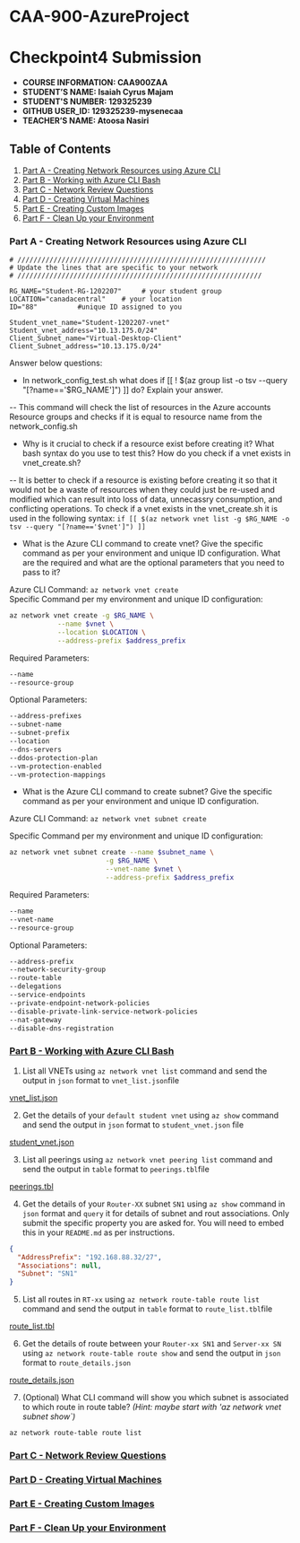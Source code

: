 # CAA-900-AzureProject


# Checkpoint4 Submission

- **COURSE INFORMATION: CAA900ZAA**
- **STUDENT’S NAME: Isaiah Cyrus Majam**
- **STUDENT'S NUMBER: 129325239**
- **GITHUB USER_ID: 129325239-mysenecaa**
- **TEACHER’S NAME: Atoosa Nasiri**


## Table of Contents

1. [Part A - Creating Network Resources using Azure CLI](#header1)
2. [Part B - Working with Azure CLI Bash](#header2)
3. [Part C - Network Review Questions](#header3)
4. [Part D - Creating Virtual Machines](#header4)
5. [Part E - Creating Custom Images](#Header5)
6. [Part F - Clean Up your Environment](#Header6)

### Part A - Creating Network Resources using Azure CLI

```
# //////////////////////////////////////////////////////////////
# Update the lines that are specific to your network 
# /////////////////////////////////////////////////////////////

RG_NAME="Student-RG-1202207"     # your student group
LOCATION="canadacentral"    # your location
ID="88"          #unique ID assigned to you

Student_vnet_name="Student-1202207-vnet"
Student_vnet_address="10.13.175.0/24"
Client_Subnet_name="Virtual-Desktop-Client"
Client_Subnet_address="10.13.175.0/24"
```

Answer below questions:

- In network_config_test.sh what does if [[ ! $(az group list -o tsv --query "[?name=='$RG_NAME']") ]] do? Explain your answer.

-- This command will check the list of resources in the Azure accounts Resource groups and checks if it is equal to resource name from the network_config.sh    

- Why is it crucial to check if a resource exist before creating it? What bash syntax do you use to test this? How do you check if a vnet exists in vnet_create.sh?

-- It is better to check if a resource is existing before creating it so that it would not be a waste of resources when they could just be re-used and modified which can result into loss of data, unnecassry consumption, and conflicting operations. To check if a vnet exists in the vnet_create.sh it is used in the following syntax:
`if [[ $(az network vnet list -g $RG_NAME -o tsv --query "[?name=='$vnet']") ]]`

- What is the Azure CLI command to create vnet? Give the specific command as per your environment and unique ID configuration. What are the required and what are the optional parameters that you need to pass to it?

Azure CLI Command:
`az network vnet create`    
Specific Command per my environment and unique ID configuration:

```bash
az network vnet create -g $RG_NAME \
            --name $vnet \
            --location $LOCATION \
            --address-prefix $address_prefix
```

Required Parameters:

```bash
--name
--resource-group
```

Optional Parameters:
```bash
--address-prefixes
--subnet-name
--subnet-prefix
--location
--dns-servers
--ddos-protection-plan
--vm-protection-enabled
--vm-protection-mappings
```

- What is the Azure CLI command to create subnet? Give the specific command as per your environment and unique ID configuration.    

Azure CLI Command:
`az network vnet subnet create`

Specific Command per my environment and unique ID configuration:
```bash
az network vnet subnet create --name $subnet_name \
                        -g $RG_NAME \
                        --vnet-name $vnet \
                        --address-prefix $address_prefix
```

Required Parameters:

```bash
--name
--vnet-name
--resource-group
```

Optional Parameters:
```bash
--address-prefix
--network-security-group
--route-table
--delegations
--service-endpoints
--private-endpoint-network-policies
--disable-private-link-service-network-policies
--nat-gateway
--disable-dns-registration
```


### [Part B - Working with Azure CLI Bash](#header2)

1. List all VNETs using `az network vnet list` command and send the output in `json` format to `vnet_list.json`file

[vnet_list.json](./vnet_list.json)

2. Get the details of your `default student vnet` using `az show` command and send the output in `json` format to `student_vnet.json` file  

[student_vnet.json](./student_vnet.json)

3. List all peerings using `az network vnet peering list` command and send the output in `table` format to `peerings.tbl`file

[peerings.tbl](./peerings.tbl)

4. Get the details of your `Router-XX` subnet `SN1` using `az show` command in `json` format and `query` it for details of subnet and rout associations. Only submit 
the specific property you are asked for. You will need to embed this in your `README.md` as per instructions.

```json
{
  "AddressPrefix": "192.168.88.32/27",
  "Associations": null,
  "Subnet": "SN1"
}
```

5. List all routes in `RT-xx` using `az network route-table route list` command and send the output in `table` format to `route_list.tbl`file

[route_list.tbl](./route_list.tbl)

6. Get the details of route between your `Router-xx SN1` and `Server-xx SN` using `az network route-table route show` and send the output in `json` format to `route_details.json`

[route_details.json](./route_details.json)

7. (Optional) What CLI command will show you which subnet is associated to which route in route table? _(Hint: maybe start with 'az network vnet subnet show`)_

`az network route-table route list`


### [Part C - Network Review Questions](#header3)



### [Part D - Creating Virtual Machines](#header4)


### [Part E - Creating Custom Images](#Header5)


### [Part F - Clean Up your Environment](#Header6)
